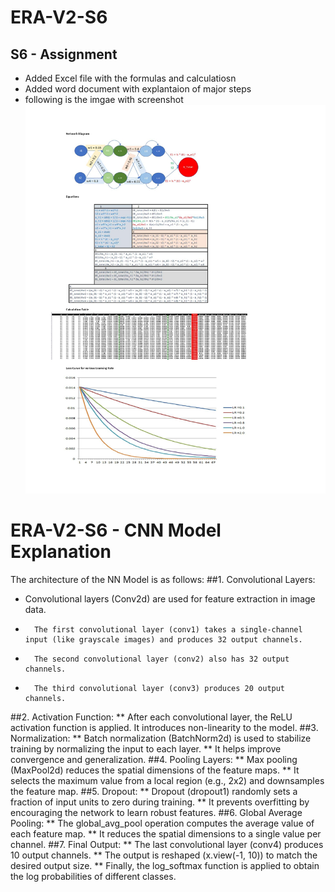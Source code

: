 # ERA-V2-S6
## S6 - Assignment

* Added Excel file with the formulas and calculatiosn
* Added word document with explantaion of major steps
* following is the imgae with screenshot ![Screenshot](https://github.com/SatamRoy/ERA-V2-S6/blob/main/S6%20-%20Assignment%20-BP_page-0001.jpg)


# ERA-V2-S6 - CNN Model Explanation 
The architecture of the NN Model is as follows:
##1.	Convolutional Layers:
*	Convolutional layers (Conv2d) are used for feature extraction in image data.
*		The first convolutional layer (conv1) takes a single-channel input (like grayscale images) and produces 32 output channels.
*		The second convolutional layer (conv2) also has 32 output channels.
*		The third convolutional layer (conv3) produces 20 output channels.
##2.	Activation Function:
**	After each convolutional layer, the ReLU activation function is applied. It introduces non-linearity to the model.
##3.	Normalization:
**	Batch normalization (BatchNorm2d) is used to stabilize training by normalizing the input to each layer.
**	It helps improve convergence and generalization.
##4.	Pooling Layers:
**	Max pooling (MaxPool2d) reduces the spatial dimensions of the feature maps.
**	It selects the maximum value from a local region (e.g., 2x2) and downsamples the feature map.
##5.	Dropout:
**	Dropout (dropout1) randomly sets a fraction of input units to zero during training.
**	It prevents overfitting by encouraging the network to learn robust features.
##6.	Global Average Pooling:
**	The global_avg_pool operation computes the average value of each feature map.
**	It reduces the spatial dimensions to a single value per channel.
##7.	Final Output:
**	The last convolutional layer (conv4) produces 10 output channels.
**	The output is reshaped (x.view(-1, 10)) to match the desired output size.
**	Finally, the log_softmax function is applied to obtain the log probabilities of different classes.
